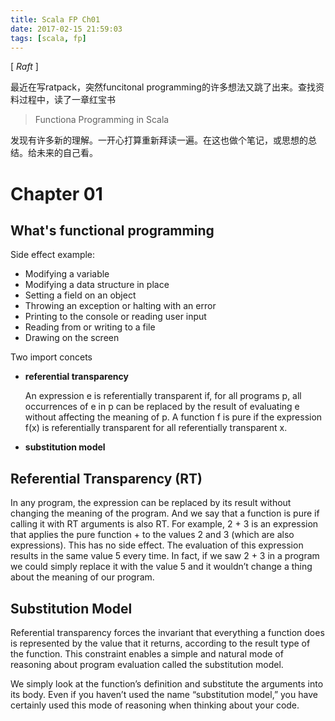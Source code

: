```yaml
---
title: Scala FP Ch01
date: 2017-02-15 21:59:03
tags: [scala, fp]
---
```


[ *Raft* ]

最近在写ratpack，突然funcitonal programming的许多想法又跳了出来。查找资料过程中，读了一章红宝书

> Functiona Programming in Scala

发现有许多新的理解。一开心打算重新拜读一遍。在这也做个笔记，或思想的总结。给未来的自己看。

<!--more-->

# Chapter 01

## What's functional programming

Side effect example:
- Modifying a variable
- Modifying a data structure in place
- Setting a field on an object
- Throwing an exception or halting with an error
- Printing to the console or reading user input
- Reading from or writing to a file
- Drawing on the screen

Two import concets
- **referential transparency**
    
    An expression e is referentially transparent if, for all programs p, all occurrences of e in p can be replaced by the result of evaluating e without affecting the meaning of p. A function f is pure if the expression f(x) is referentially transparent for all referentially transparent x.

- **substitution model**

## Referential Transparency (RT)
In any program, the expression can be replaced by its result without changing the meaning of the program. And we say that a function is pure if calling it with RT arguments is also RT.
For example, 2 + 3 is an expression that applies the pure function + to the values 2 and 3 (which are also expressions). This has no side effect. The evaluation of this expression results in the same value 5 every time. In fact, if we saw 2 + 3 in a program we could simply replace it with the value 5 and it wouldn’t change a thing about the meaning of our program.

## Substitution Model
Referential transparency forces the invariant that everything a function does is represented by the value that it returns, according to the result type of the function. This constraint enables a simple and natural mode of reasoning about program evaluation called the substitution model.

We simply look at the function’s definition and substitute the arguments into its body. Even if you haven’t used the name “substitution model,” you have certainly used this mode of reasoning when thinking about your code.

